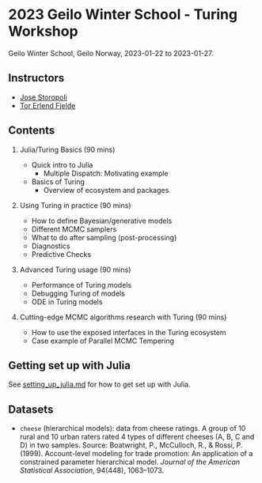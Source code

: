 # 2023 Geilo Winter School - Turing Workshop

Geilo Winter School, Geilo Norway, 2023-01-22 to 2023-01-27.

## Instructors

- [Jose Storopoli](https://github.com/storopoli)
- [Tor Erlend Fjelde](https://github.com/torfjelde)

## Contents

1. Julia/Turing Basics (90 mins)

   - Quick intro to Julia
     - Multiple Dispatch: Motivating example
   - Basics of Turing
     - Overview of ecosystem and packages

1. Using Turing in practice (90 mins)

   - How to define Bayesian/generative models
   - Different MCMC samplers
   - What to do after sampling (post-processing)
   - Diagnostics
   - Predictive Checks

1. Advanced Turing usage (90 mins)

   - Performance of Turing models
   - Debugging Turing of models
   - ODE in Turing models

1. Cutting-edge MCMC algorithms research with Turing (90 mins)

   - How to use the exposed interfaces in the Turing ecosystem
   - Case example of Parallel MCMC Tempering

## Getting set up with Julia

See [setting_up_julia.md](../setting_up_julia.md) for how to get set up with Julia.

## Datasets

- `cheese` (hierarchical models): data from cheese ratings.
   A group of 10 rural and 10 urban raters rated 4 types of different cheeses (A, B, C and D) in two samples.
   Source: Boatwright, P., McCulloch, R., & Rossi, P. (1999). Account-level modeling for trade promotion: An application of a constrained parameter hierarchical model. _Journal of the American Statistical Association_, 94(448), 1063–1073.
